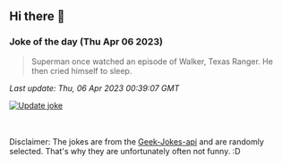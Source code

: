 ## Hi there 👋

### Joke of the day (Thu Apr 06 2023)
<!-- joke -->
>Superman once watched an episode of Walker, Texas Ranger. He then cried himself to sleep.
<!-- /joke -->

*Last update: Thu, 06 Apr 2023 00:39:07 GMT*

[![Update joke](https://github.com/nclskfm/nclskfm/actions/workflows/joke.yml/badge.svg)](https://github.com/nclskfm/nclskfm/actions/workflows/joke.yml)

<br><br>
Disclaimer: The jokes are from the [Geek-Jokes-api](https://github.com/sameerkumar18/geek-joke-api) and are randomly selected. That's why they are unfortunately often not funny. :D
